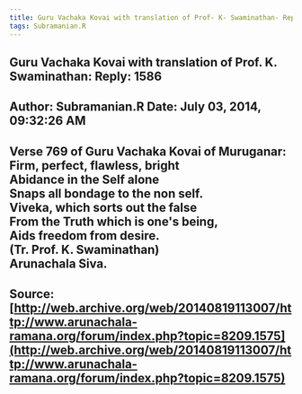 ```yaml
--- 
title: Guru Vachaka Kovai with translation of Prof- K- Swaminathan- Reply- 1586   
tags: Subramanian.R  
---  
```

##  Guru Vachaka Kovai with translation of Prof. K. Swaminathan: Reply: 1586  
Author: Subramanian.R       Date: July 03, 2014, 09:32:26 AM  
---  
Verse 769 of Guru Vachaka Kovai of Muruganar: Firm, perfect, flawless, bright   
Abidance in the Self alone   
Snaps all bondage to the non self.   
Viveka, which sorts out the false   
From the Truth which is one's being,   
Aids freedom from desire.   
(Tr. Prof. K. Swaminathan)   
Arunachala Siva.
 ---  
Source:[http://web.archive.org/web/20140819113007/http://www.arunachala-ramana.org/forum/index.php?topic=8209.1575](http://web.archive.org/web/20140819113007/http://www.arunachala-ramana.org/forum/index.php?topic=8209.1575)   
---  

